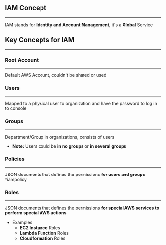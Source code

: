 ## IAM Concept
---
IAM stands for **Identity and Account Management**, it's a **Global** Service

## Key Concepts for IAM
---

### Root Account
---
 
 Default AWS Account, couldn't be shared or used
 
### Users
---

Mapped to a physical user to organization and have the password to log in to console

### Groups
---

Department/Group in organizations, consists of users
* **Note:** Users could be **in no groups** or **in several groups**

### Policies
---

JSON documents that defines the permissions **for users and groups** ^iampolicy

### Roles
---

JSON documents that defines the permissions **for special AWS services to perform special AWS actions**
* Examples
	* **EC2 Instance** Roles
	* **Lambda Function** Roles
	* **Cloudformation** Roles


